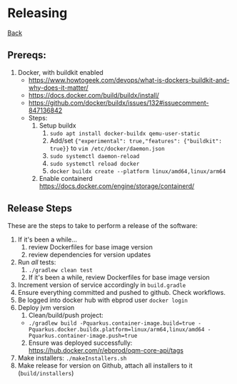 # Releasing

[Back](../README.md)

## Prereqs:

1. Docker, with buildkit enabled
   - https://www.howtogeek.com/devops/what-is-dockers-buildkit-and-why-does-it-matter/
   - https://docs.docker.com/build/buildx/install/
   - https://github.com/docker/buildx/issues/132#issuecomment-847136842
   - Steps:
     1. Setup buildx
        1. `sudo apt install docker-buildx qemu-user-static`
        2. Add/set `{"experimental": true,"features": {"buildkit": true}}` to `vim /etc/docker/daemon.json`
        2. `sudo systemctl daemon-reload`
        2. `sudo systemctl reload docker`
        1. `docker buildx create --platform linux/amd64,linux/arm64`
     2. Enable containerd https://docs.docker.com/engine/storage/containerd/

## Release Steps

These are the steps to take to perform a release of the software:

1. If it's been a while...
   1. review Dockerfiles for base image version
   2. review dependencies for version updates
2. Run _all_ tests:
    1. `./gradlew clean test`
    2. If it's been a while, review Dockerfiles for base image version
3. Increment version of service accordingly in `build.gradle`
4. Ensure everything committed and pushed to github. Check workflows.
5. Be logged into docker hub with ebprod user `docker login`
6. Deploy jvm version
   1. Clean/build/push project:
     - `./gradlew build -Pquarkus.container-image.build=true -Pquarkus.docker.buildx.platform=linux/arm64,linux/amd64 -Pquarkus.container-image.push=true`
   2. Ensure was deployed successfully: https://hub.docker.com/r/ebprod/oqm-core-api/tags
7. Make installers: `./makeInstallers.sh`
8. Make release for version on Github, attach all installers to it (`build/installers`)

